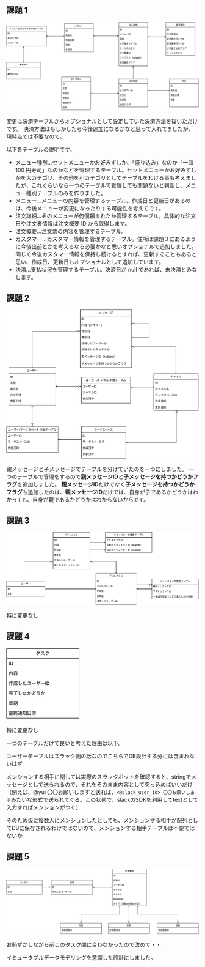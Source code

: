 ## 課題 1

![image](https://raw.githubusercontent.com/yuikoito/PrAhaChallenge/master/db/reconsideration/DB1%20Diagram.drawio.png)

変更は決済テーブルからオプショナルとして設定していた決済方法を抜いただけです。
決済方法はもしかしたら今後追加になるかなと思って入れてましたが、現時点では不要なので。

以下各テーブルの説明です。

- メニュー種別...セットメニューかお好みずしか、「盛り込み」なのか「一皿 100 円寿司」なのかなどを管理するテーブル。セットメニューかお好みずしかを大カテゴリ、その他を小カテゴリとしてテーブルをわける事も考えましたが、これぐらいなら一つのテーブルで管理しても問題ないと判断し、メニュー種別テーブルのみを作りました。
- メニュー...メニューの内容を管理するテーブル。作成日と更新日があるのは、今後メニューが変更になったりする可能性を考えてです。
- 注文詳細...そのメニューが何個頼まれたか管理するテーブル。具体的な注文日や注文者情報は注文概要 ID から取得します。
- 注文概要...注文票の内容を管理するテーブル。
- カスタマー...カスタマー情報を管理するテーブル。住所は課題３にあるように今後出前とかを考えるなら必要かなと思いオプショナルで追加しました。同じく今後カスタマー情報を保持し続けるとすれば、更新することもあると思い、作成日、更新日もオプショナルとして追加しています。
- 決済...支払状況を管理するテーブル。決済日が null であれば、未決済とみなします。

## 課題 2

![image](https://raw.githubusercontent.com/yuikoito/PrAhaChallenge/master/db/reconsideration/DB2%20Diagram.drawio.png)

親メッセージと子メッセージでテーブルを分けていたのを一つにしました。
一つのテーブルで管理をするので**親メッセージID**と**子メッセージを持つかどうかフラグ**を追加しました。
**親メッセージID**だけでなく**子メッセージを持つかどうかフラグ**も追加したのは、**親メッセージID**だけでは、自身が子であるかどうかはわかっても、自身が親であるかどうかはわからないからです。

## 課題 3

![image](https://raw.githubusercontent.com/yuikoito/PrAhaChallenge/master/db/reconsideration/DB3%20Diagram.drawio.png)

特に変更なし

## 課題 4

![image](https://raw.githubusercontent.com/yuikoito/PrAhaChallenge/master/db/reconsideration/DB4%20Diagram.drawio.png)

特に変更なし

一つのテーブルだけで良いと考えた理由は以下。

ユーザーテーブルはスラック側の話なのでこちらでDB設計する分には含まれないはず

メンションする相手に関しては実際のスラックボットを確認すると、stringでメッセージとして送られるので、それをそのまま内容として突っ込めばいいだけ（例えば、@yui 〇〇お願いしますと送れば、`<@slack_user_id> 〇〇お願いします`みたいな形式で送られてくる。この状態で、slackのSDKを利用してtextとして入力すればメンションがつく）

そのため仮に複数人にメンションしたとしても、メンションする相手が配列としてDBに保存されるわけではないので、メンションする相手テーブルは不要ではないか

## 課題 5

![image](https://raw.githubusercontent.com/yuikoito/PrAhaChallenge/master/db/reconsideration/DB5%20Diagram.drawio.png)

お恥ずかしながら前このタスク間に合わなかったので改めて・・

イミュータブルデータモデリングを意識した設計にしました。